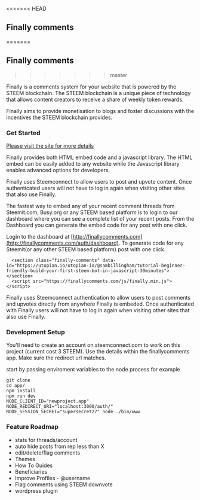 
<<<<<<< HEAD
## Finally comments
=======
## Finally comments 
>>>>>>> master

Finally is a comments system for your website that is powered by the STEEM blockchain. The STEEM blockchain is a unique piece of technology that allows content creators to receive a share of weekly token rewards.

Finally aims to provide monetisation to blogs and foster discussions with the incentives the STEEM blockchain provides.

### Get Started
[Please visit the site for more details](http://finallycomments.com)

Finally provides both HTML embed code and a javascript library. The HTML embed can be easily added to any website while the Javascript library enables advanced options for developers.

Finally uses Steemconnect to allow users to post and upvote content. Once authenticated users will not have to log in again when visiting other sites that also use Finally.

The fastest way to embed any of your recent comment threads from Steemit.com, Busy.org or any STEEM based platform is to login to our dashboard where you can see a complete list of your recent posts. From the Dashboard you can generate the embed code for any post with one click.


Login to the dashboard at [http://finallycomments.com](http://finallycomments.com/auth/dashboard). To generate code for any Steemit(or any other STEEM based platform) post with one click.

```
  <section class="finally-comments" data-id="https://utopian.io/utopian-io/@sambillingham/tutorial-beginner-friendly-build-your-first-steem-bot-in-javascript-30minutes"></section>
  <script src="https://finallycomments.com/js/finally.min.js"></script>

```

Finally uses Steemconnect authentication to allow users to post comments and upvotes directly from anywhere Finally is embeded. Once authenticated with Finally users will not have to log in again when visiting other sites that also use Finally.

### Development Setup
You'll need to create an account on steemconnect.com to work on this project (current cost 3 STEEM). Use the details within the finallycomments app. Make sure the redirect url matches.

start by passing enviroment variables to the node process for example
```
git clone
cd app/
npm install
npm run dev
NODE_CLIENT_ID="newproject.app" NODE_REDIRECT_URI="localhost:3000/auth/" NODE_SESSION_SECRET="supersecret27" node ./bin/www
```

### Feature Roadmap
- stats for threads/account
- auto hide posts from rep less than X
- edit/delete/flag comments
- Themes
- How To Guides
- Beneficiaries
- Improve Profiles - @username
- Flag comments using STEEM downvote
- wordpress plugin
